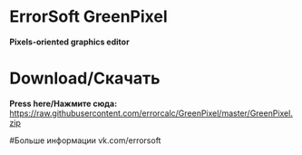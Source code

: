 # ErrorSoft GreenPixel
**Pixels-oriented graphics editor**

# Download/Скачать
**Press here/Нажмите сюда:** https://raw.githubusercontent.com/errorcalc/GreenPixel/master/GreenPixel.zip

#Больше информации
vk.com/errorsoft
